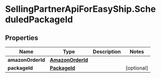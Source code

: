 # SellingPartnerApiForEasyShip.ScheduledPackageId

## Properties
Name | Type | Description | Notes
------------ | ------------- | ------------- | -------------
**amazonOrderId** | [**AmazonOrderId**](AmazonOrderId.md) |  | 
**packageId** | [**PackageId**](PackageId.md) |  | [optional] 


